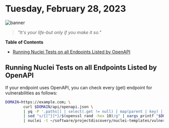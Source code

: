 # Tuesday, February 28, 2023
![banner](https://picsum.photos/seed/2023-February-28/500/200)
> _"It's your life-but only if you make it so."_
<!-- START doctoc generated TOC please keep comment here to allow auto update -->
<!-- DON'T EDIT THIS SECTION, INSTEAD RE-RUN doctoc TO UPDATE -->
**Table of Contents**

- [Running Nuclei Tests on all Endpoints Listed by OpenAPI](#running-nuclei-tests-on-all-endpoints-listed-by-openapi)

<!-- END doctoc generated TOC please keep comment here to allow auto update -->

## Running Nuclei Tests on all Endpoints Listed by OpenAPI

If your endpoint uses OpenAPI, you can check every (get) endpoint for vulnerabilities as follows:

```bash
DOMAIN=https://example.com; \
        curl $DOMAIN/api/openapi.json \
        | yq -P '.paths[] | select(.get != null) | map(parent | key) | .[]' \
        | sed "s/{[^}]*}/$(openssl rand -hex 10)/g" | xargs printf "$DOMAIN/api%s\n" \
        | nuclei -t ~/software/projectdiscovery/nuclei-templates/vulnerabilities
```

<!--- TODO: fill me out, if you have time today (above this line)--->
